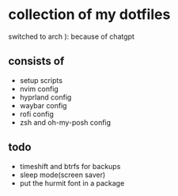 # collection of my dotfiles

switched to arch ):
because of chatgpt

## consists of
- setup scripts
- nvim config
- hyprland config
- waybar config
- rofi config
- zsh and oh-my-posh config

## todo
- timeshift and btrfs for backups
- sleep mode(screen saver)
- put the hurmit font in a package

